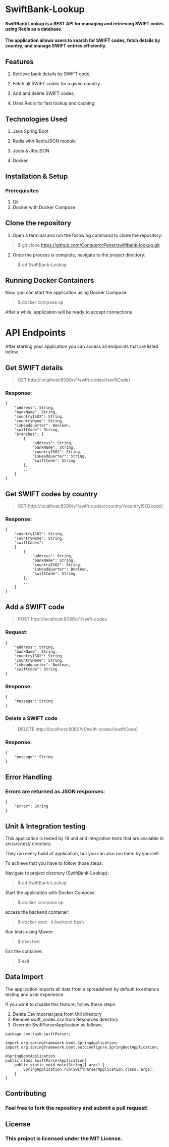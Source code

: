 # SwiftBank-Lookup
#### SwiftBank Lookup is a REST API for managing and retrieving SWIFT codes using Redis as a database.
#### The application allows users to search for SWIFT codes, fetch details by country, and manage SWIFT entries efficiently.

## Features
1. Retrieve bank details by SWIFT code.

2. Fetch all SWIFT codes for a given country.

3. Add and delete SWIFT codes.

4. Uses Redis for fast lookup and caching.

## Technologies Used

1. Java Spring Boot

2. Redis with RedisJSON module

3. Jedis & JReJSON

4. Docker

## Installation & Setup

### Prerequisites

1. Git
2. Docker with Docker Compose

## Clone the repository
1. Open a terminal and run the following command to clone the repository:

>$ git clone https://github.com/ConquerorPener/swiftbank-lookup.git</br>

2. Once the process is complete, navigate to the project directory:

>$ cd SwiftBank-Lookup

## Running Docker Containers

Now, you can start the application using Docker Compose:


>$ docker compose up

After a while, application will be ready to accept connections

# API Endpoints

After starting your application you can access all endpoints that are listed below.

## Get SWIFT details

>GET http://localhost:8080/v1/swift-codes/{swiftCode}

### Response:
```
{
    "address": String,
    "bankName": String,
    "countryISO2": String,
    "countryName": String,
    "isHeadquarter": Boolean,
    "swiftCode": String,
    "branches": [
        {
            "address": String,
            "bankName": String,
            "countryISO2": String,
            "isHeadquarter": String,
            "swiftCode": String
        },
        ...
    ]
}
```
## Get SWIFT codes by country

>GET http://localhost:8080/v1/swift-codes/country/{countryISO2code}

### Response:
```
{
    "countryISO2": String,
    "countryName": String,
    "swiftCodes": 
    [
        {
            "address": String,
            "bankName": String,
            "countryISO2": String,
            "isHeadquarter": Boolean,
            "swiftCode": String
        },
        ...
    ]
}
```

## Add a SWIFT code

>POST http://localhost:8080/v1/swift-codes

### Request:
```
{
    "address": String,
    "bankName": String,
    "countryISO2": String,
    "countryName": String,
    "isHeadquarter": Boolean,
    "swiftCode": String
}
```

### Response:
```
{
    "message": String
}
```


### Delete a SWIFT code

>DELETE http://localhost:8080/v1/swift-codes/{swiftCode}

### Response:
```
{
    "message": String
}
```

## Error Handling

### Errors are returned as JSON responses:
```
{
    "error": String
}
```

## Unit & Integration testing

This application is tested by 19 unit and integration tests that are available in src/src/test/ directory.

They run every build of application, but you can also run them by yourself.

To achieve that you have to follow those steps:

Navigate to project directory (SwiftBank-Lookup):
>$ cd SwiftBank-Lookup

Start the application with Docker Compose:
>$ docker compose up

access the backend container:
>$ docker exec -it backend bash

Run tests using Maven:
>$ mvn test

Exit the container:
>$ exit


## Data Import

The application imports all data from a spreadsheet by default to enhance testing and user experience.

If you want to disable this feature, follow these steps:

1. Delete CsvImporter.java from Util directory
2. Remove swift_codes.csv from Resources directory
3. Override SwiftParserApplication as follows:
```
package com.task.swiftParser;

import org.springframework.boot.SpringApplication;
import org.springframework.boot.autoconfigure.SpringBootApplication;

@SpringBootApplication
public class SwiftParserApplication{
	public static void main(String[] args) {
		SpringApplication.run(SwiftParserApplication.class, args);
	}
}
```
   
## Contributing

### Feel free to fork the repository and submit a pull request!

## License

### This project is licensed under the MIT License.

